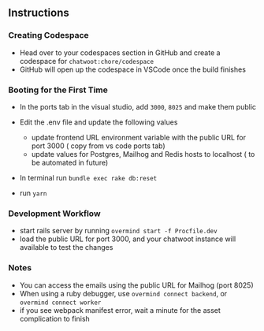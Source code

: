 ## Instructions

### Creating Codespace

- Head over to your codespaces section in GitHub and create a codespace for `chatwoot:chore/codespace`
- GitHub will open up the codespace in VSCode once the build finishes

### Booting for the  First Time
- In the ports tab in the visual studio, add `3000`, `8025`  and make them public
- Edit the .env file and update the following values
  - update frontend URL environment variable with the public URL for port 3000 ( copy from vs code ports tab)
  - update values for Postgres, Mailhog and Redis hosts to localhost ( to be automated in future)

- In terminal run `bundle exec rake db:reset`
- run `yarn`

### Development Workflow
- start rails server by running `overmind start -f Procfile.dev`
- load the public URL for port 3000, and your chatwoot instance will available to test the changes


### Notes
- You can access the emails using the public URL for Mailhog (port 8025)
- When using a ruby debugger, use `overmind connect backend`, or `overmind connect worker`
- if you see webpack manifest error, wait a minute for the asset complication to finish

